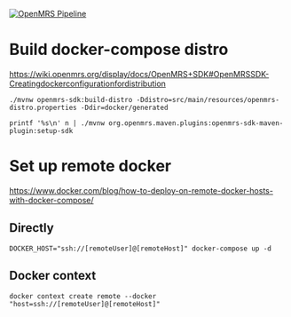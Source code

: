 [![OpenMRS Pipeline](https://github.com/OpenMRSTest/ReferenceApplication/actions/workflows/main.yml/badge.svg)](https://github.com/OpenMRSTest/ReferenceApplication/actions/workflows/main.yml)
# Build docker-compose distro
https://wiki.openmrs.org/display/docs/OpenMRS+SDK#OpenMRSSDK-Creatingdockerconfigurationfordistribution

```shell
./mvnw openmrs-sdk:build-distro -Ddistro=src/main/resources/openmrs-distro.properties -Ddir=docker/generated
```

```shell
printf '%s\n' n | ./mvnw org.openmrs.maven.plugins:openmrs-sdk-maven-plugin:setup-sdk
```

# Set up remote docker
https://www.docker.com/blog/how-to-deploy-on-remote-docker-hosts-with-docker-compose/

## Directly
```shell
DOCKER_HOST="ssh://[remoteUser]@[remoteHost]" docker-compose up -d
```

## Docker context
```shell
docker context create remote ‐‐docker "host=ssh://[remoteUser]@[remoteHost]"
```

